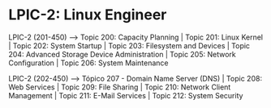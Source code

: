 # LPIC-2: Linux Engineer

LPIC-2 (201-450) --> Topic 200: Capacity Planning | Topic 201: Linux Kernel | Topic 202: System Startup | Topic 203: Filesystem and Devices | Topic 204: Advanced Storage Device Administration | Topic 205: Network Configuration | Topic 206: System Maintenance

      
LPIC-2 (202-450) --> Tópico 207 - Domain Name Server (DNS) | Topic 208: Web Services | Topic 209: File Sharing | Topic 210: Network Client Management | Topic 211: E-Mail Services | Topic 212: System Security
